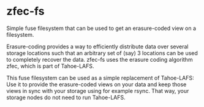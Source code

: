 zfec-fs
=======

Simple fuse filesystem that can be used to get an erasure-coded view on a
filesystem.

Erasure-coding provides a way to efficiently distribute data over several
storage locations such that an arbitrary set of (say) 3 locations can be used to
completely recover the data. zfec-fs uses the erasure coding algorithm zfec,
which is part of Tahoe-LAFS.

This fuse filesystem can be used as a simple replacement of Tahoe-LAFS:
Use it to provide the erasure-coded views on your data and keep those views in
sync with your storage using for example rsync. That way, your storage nodes do
not need to run Tahoe-LAFS.
